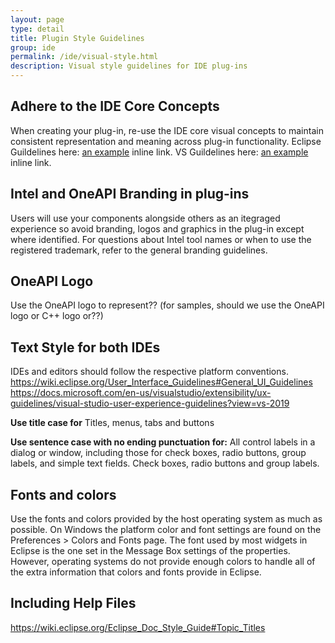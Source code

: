 ```yaml
---
layout: page
type: detail
title: Plugin Style Guidelines
group: ide
permalink: /ide/visual-style.html
description: Visual style guidelines for IDE plug-ins
---
```



## Adhere to the IDE Core Concepts
When creating your plug-in, re-use the IDE core visual concepts to maintain consistent representation and meaning across plug-in functionality.
Eclipse Guildelines here: [an example](https://wiki.eclipse.org/User_Interface_Guidelines#General_UI_Guidelines "Eclipse Style Guide") inline link.
VS Guildelines here: [an example](https://wiki.eclipse.org/User_Interface_Guidelines#General_UI_Guidelines "Eclipse Style Guide") inline link.


## Intel and OneAPI Branding in plug-ins
Users will use your components alongside others as an itegraged experience so avoid branding, logos and graphics in the plug-in except where identified.  For questions about Intel tool names or when to use the registered trademark, refer to the general branding guidelines.

## OneAPI Logo
Use the OneAPI logo to represent??  (for samples, should we use the OneAPI logo or C++ logo or??)

## Text Style for both IDEs
IDEs and editors should follow the respective platform conventions.  
https://wiki.eclipse.org/User_Interface_Guidelines#General_UI_Guidelines
https://docs.microsoft.com/en-us/visualstudio/extensibility/ux-guidelines/visual-studio-user-experience-guidelines?view=vs-2019

**Use title case for**
Titles, menus, tabs and buttons

**Use sentence case with no ending punctuation for:**
All control labels in a dialog or window, including those for check boxes, radio buttons, group labels, and simple text fields.
Check boxes, radio buttons and group labels. 

## Fonts and colors
Use the fonts and colors provided by the host operating system as much as possible. On Windows the platform color and font settings are found on the Preferences > Colors and Fonts page. The font used by most widgets in Eclipse is the one set in the Message Box settings of the properties. However, operating systems do not provide enough colors to handle all of the extra information that colors and fonts provide in Eclipse. 






## Including Help Files
https://wiki.eclipse.org/Eclipse_Doc_Style_Guide#Topic_Titles